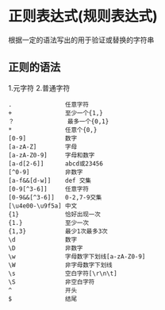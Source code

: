 # 正则表达式(规则表达式)
根据一定的语法写出的用于验证或替换的字符串
	
## 正则的语法
1.元字符
2.普通字符
```			
.				任意字符
+				至少一个{1,}
？				最多一个{0,1}
*				任意个{0,}
[0-9]			数字
[a-zA-Z]		字母
[a-zA-Z0-9]		字母和数字
[a-d[2-6]]  	abcd或23456
[^0-9]			非数字
[a-f&&[d-w]]	def 交集
[0-9[^3-6]]		任意字符
[0-9&&[^3-6]]	0-2,7-9交集	
[\u4e00-\u9f5a]	中文
{1}				恰好出现一次
{1.}			至少一次
{1,3}			最少1次最多3次
\d				数字
\D				非数字
\w				字母数字下划线[a-zA-Z0-9]
\W				非字母数字下划线
\s				空白字符[\r\n\t]
\S				非空白字符
^				开头
$				结尾
```
